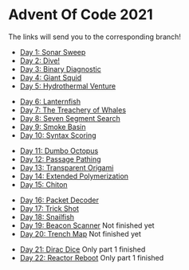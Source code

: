 # Advent Of Code 2021
The links will send you to the corresponding branch!

- [Day 1: Sonar Sweep]
- [Day 2: Dive!]
- [Day 3: Binary Diagnostic]
- [Day 4: Giant Squid]
- [Day 5: Hydrothermal Venture]
* [Day 6: Lanternfish]
* [Day 7: The Treachery of Whales]
* [Day 8: Seven Segment Search]
* [Day 9: Smoke Basin]
* [Day 10: Syntax Scoring]
- [Day 11: Dumbo Octopus]
- [Day 12: Passage Pathing]
- [Day 13: Transparent Origami]
- [Day 14: Extended Polymerization]
- [Day 15: Chiton]
* [Day 16: Packet Decoder]
* [Day 17: Trick Shot]
* [Day 18: Snailfish]
* [Day 19: Beacon Scanner] Not finished yet
* [Day 20: Trench Map] Not finished yet
- [Day 21: Dirac Dice] Only part 1 finished
- [Day 22: Reactor Reboot] Only part 1 finished
 
[Day 1: Sonar Sweep]: https://github.com/BluntKatana/AdventOfCode/tree/1-December
[Day 2: Dive!]: https://github.com/BluntKatana/AdventOfCode/tree/2-December
[Day 3: Binary Diagnostic]: https://github.com/BluntKatana/AdventOfCode/tree/3-December
[Day 4: Giant Squid]: https://github.com/BluntKatana/AdventOfCode/tree/4-December
[Day 5: Hydrothermal Venture]: https://github.com/BluntKatana/AdventOfCode/tree/5-December
[Day 6: Lanternfish]: https://github.com/BluntKatana/AdventOfCode/tree/6-December
[Day 7: The Treachery of Whales]: https://github.com/BluntKatana/AdventOfCode/tree/7-December
[Day 8: Seven Segment Search]: https://github.com/BluntKatana/AdventOfCode/tree/8-December
[Day 9: Smoke Basin]: https://github.com/BluntKatana/AdventOfCode/tree/9-December
[Day 10: Syntax Scoring]: https://github.com/BluntKatana/AdventOfCode/tree/10-December
[Day 11: Dumbo Octopus]: https://github.com/BluntKatana/AdventOfCode/tree/11-December
[Day 12: Passage Pathing]: https://github.com/BluntKatana/AdventOfCode/tree/12-December
[Day 13: Transparent Origami]: https://github.com/BluntKatana/AdventOfCode/tree/13-December
[Day 14: Extended Polymerization]: https://github.com/BluntKatana/AdventOfCode/tree/14-December
[Day 15: Chiton]: https://github.com/BluntKatana/AdventOfCode/tree/15-December
[Day 16: Packet Decoder]: https://github.com/BluntKatana/AdventOfCode/tree/16-December
[Day 17: Trick Shot]: https://github.com/BluntKatana/AdventOfCode/tree/17-December
[Day 18: Snailfish]: https://github.com/BluntKatana/AdventOfCode/tree/18-December
[Day 19: Beacon Scanner]: https://github.com/BluntKatana/AdventOfCode/tree/19-December
[Day 20: Trench Map]: https://github.com/BluntKatana/AdventOfCode/tree/20-December
[Day 21: Dirac Dice]: https://github.com/BluntKatana/AdventOfCode/tree/21-December
[Day 22: Reactor Reboot]: https://github.com/BluntKatana/AdventOfCode/tree/22-December
[23-December]: https://github.com/BluntKatana/AdventOfCode/tree/23-December
[24-December]: https://github.com/BluntKatana/AdventOfCode/tree/24-December
[25-December]: https://github.com/BluntKatana/AdventOfCode/tree/25-December

